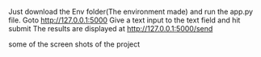 Just download the Env folder(The environment made) and run the app.py file. 
Goto http://127.0.0.1:5000
Give a text input to the text field and hit submit
The results are displayed at http://127.0.0.1:5000/send

some of the screen shots of the project
